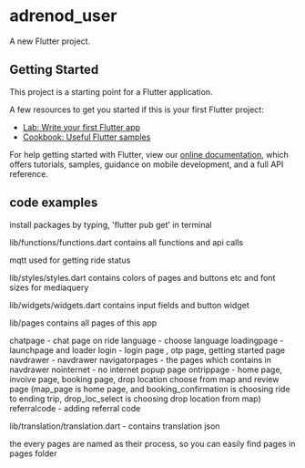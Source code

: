 # adrenod_user

A new Flutter project.

## Getting Started

This project is a starting point for a Flutter application.

A few resources to get you started if this is your first Flutter project:

- [Lab: Write your first Flutter app](https://flutter.dev/docs/get-started/codelab)
- [Cookbook: Useful Flutter samples](https://flutter.dev/docs/cookbook)

For help getting started with Flutter, view our
[online documentation](https://flutter.dev/docs), which offers tutorials,
samples, guidance on mobile development, and a full API reference.

## code examples

install packages by typing, 'flutter pub get' in terminal

lib/functions/functions.dart contains all functions and api calls

mqtt used for getting ride status

lib/styles/styles.dart contains colors of pages and buttons etc and font sizes for mediaquery

lib/widgets/widgets.dart contains input fields and button widget

lib/pages contains all pages of this app
  
   chatpage - chat page on ride
   language - choose language
   loadingpage - launchpage and loader 
   login - login page , otp page, getting started page
   navdrawer - navdrawer
   navigatorpages - the pages which contains in navdrawer
   nointernet - no internet popup page
   ontrippage - home page, invoive page, booking page, drop location choose from map and review page (map_page is home page,  and booking_confirmation is choosing ride to ending trip, drop_loc_select is choosing drop location from map)
   referralcode - adding referral code

lib/translation/translation.dart - contains translation json
   
the every pages are named as their process, so you can easily find pages in pages folder

